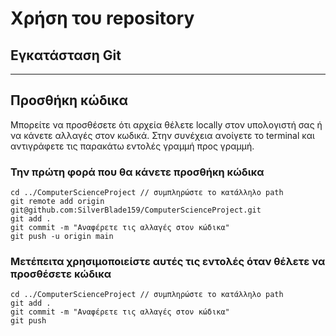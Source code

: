 # Χρήση του repository

## Εγκατάσταση Git

---

## Προσθήκη κώδικα

Μπορείτε να προσθέσετε ότι αρχεία θέλετε locally στον υπολογιστή σας ή να κάνετε αλλαγές στον κωδικά. Στην συνέχεια ανοίγετε το terminal και αντιγράφετε τις παρακάτω εντολές γραμμή προς γραμμή.

### Την πρώτη φορά που θα κάνετε προσθήκη κώδικα

```
cd ../ComputerScienceProject // συμπληρώστε το κατάλληλο path
git remote add origin git@github.com:SilverBlade159/ComputerScienceProject.git
git add .
git commit -m "Αναφέρετε τις αλλαγές στον κώδικα"
git push -u origin main
```

### Μετέπειτα χρησιμοποιείστε αυτές τις εντολές όταν θέλετε να προσθέσετε κώδικα

```
cd ../ComputerScienceProject // συμπληρώστε το κατάλληλο path
git add .
git commit -m "Αναφέρετε τις αλλαγές στον κώδικα"
git push
```
